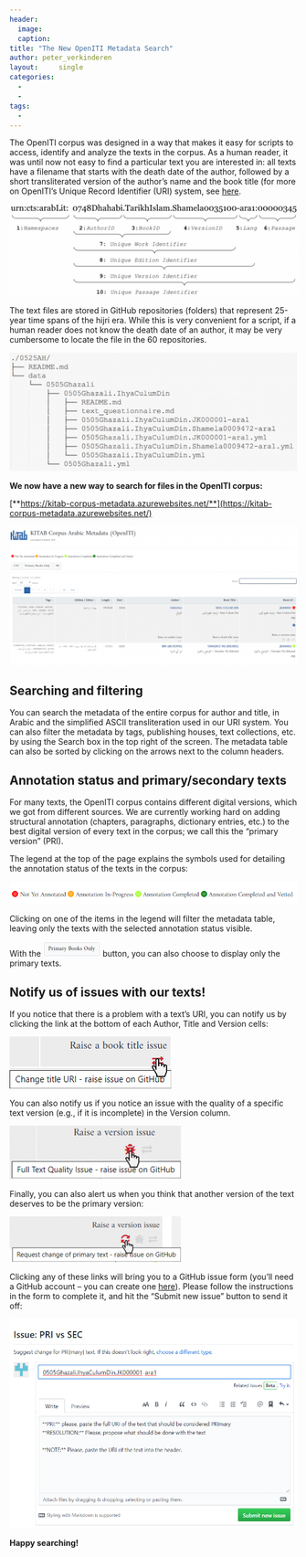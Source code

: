 ```yaml
---
header:
  image: 
  caption: 
title: "The New OpenITI Metadata Search"			
author: peter_verkinderen		
layout:		single
categories:
  - 
  - 
tags:
  - 
---
```





The OpenITI corpus was designed in a way that makes it easy for scripts to access, identify and analyze the texts in the corpus. As a human reader, it was until now not easy to find a particular text you are interested in: all texts have a filename that starts with the death date of the author, followed by a short transliterated version of the author’s name and the book title (for more on OpenITI’s Unique Record Identifier (URI) system, see [here](https://alraqmiyyat.github.io/OpenITI/).



![Image](/images/old_posts/OpenITI_CTS_URI-1024x326.png)



The text files are stored in GitHub repositories (folders) that represent 25-year time spans of the hijri era. While this is very convenient for a script, if a human reader does not know the death date of an author, it may be very cumbersome to locate the file in the 60 repositories.



![Image](/images/old_posts/OpenITI_folder_system-1024x423.png)



**We now have a new way to search for files in the OpenITI corpus:**



[**https://kitab-corpus-metadata.azurewebsites.net/**](https://kitab-corpus-metadata.azurewebsites.net/)



![Image](/images/old_posts/Metadata_search_page-1024x495.png)



## **Searching and filtering**



You can search the metadata of the entire corpus for author and title, in Arabic and the simplified ASCII transliteration used in our URI system. You can also filter the metadata by tags, publishing houses, text collections, etc. by using the Search box in the top right of the screen. The metadata table can also be sorted by clicking on the arrows next to the column headers.



## **Annotation status and primary/secondary texts**



For many texts, the OpenITI corpus contains different digital versions, which we got from different sources. We are currently working hard on adding structural annotation (chapters, paragraphs, dictionary entries, etc.) to the best digital version of every text in the corpus; we call this the “primary version” (PRI).



The legend at the top of the page explains the symbols used for detailing the annotation status of the texts in the corpus:



![Image](/images/old_posts/annotation_status.png)



Clicking on one of the items in the legend will filter the metadata table, leaving only the texts with the selected annotation status visible.



With the ![Image](/images/old_posts/primary_books_button.png) button, you can also choose to display only the primary texts.



## **Notify us of issues with our texts!**



If you notice that there is a problem with a text’s URI, you can notify us by clicking the link at the bottom of each Author, Title and Version cells:



![Image](/images/old_posts/title_issue.png)



You can also notify us if you notice an issue with the quality of a specific text version (e.g., if it is incomplete) in the Version column.



![Image](/images/old_posts/version_issue-300x94.png)



Finally, you can also alert us when you think that another version of the text deserves to be the primary version:



![Image](/images/old_posts/primary_issue-300x80.png)



Clicking any of these links will bring you to a GitHub issue form (you’ll need a GitHub account – you can create one [here](http://www.github.com/)). Please follow the instructions in the form to complete it, and hit the “Submit new issue” button to send it off:



![Image](/images/old_posts/GithubIssueForm.png)



**Happy searching!**



 

































